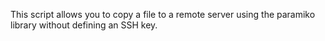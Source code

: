 This script allows you to copy a file to a remote server using the paramiko library without defining an SSH key.
